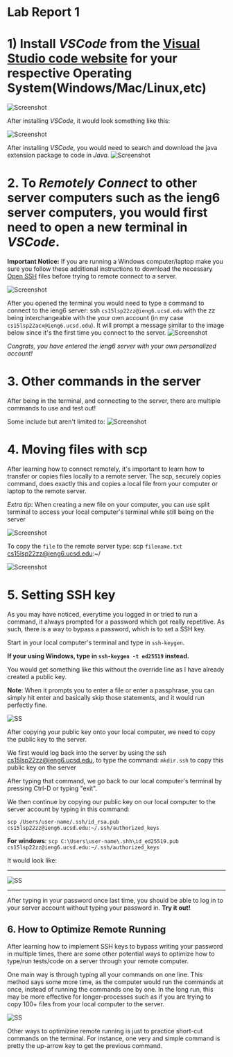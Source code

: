 # Lab Report 1 #


# 1) Install *VSCode* from the [Visual Studio code website](https://code.visualstudio.com/) for your respective Operating System(Windows/Mac/Linux,etc) #

![Screenshot](/screenshots/vscodeinstallation.png)


After installing *VSCode*, it would look something like this: 


![Screenshot](/screenshots/vscodegettingstarted.png)

After installing *VSCode*, you would need to search and download the java extension package to code in *Java*. 
![Screenshot](/screenshots/vscodejavaextensions.png)

# 2. To *Remotely Connect* to other server computers such as the ieng6 server computers, you would first need to open a new terminal in *VSCode*. #

**Important Notice:** If you are running a Windows computer/laptop make you sure you follow these additional instructions to download the necessary [Open SSH](https://docs.microsoft.com/en-us/windows-server/administration/openssh/openssh_install_firstuse) files before trying to remote connect to a server.


![Screenshot](/screenshots/vscodeopeningterminal.png)

After you opened the terminal you would need to type a command to connect to the ieng6 server: ssh `cs15lsp22zz@ieng6.ucsd.edu` with the zz being interchangeable with the your own account (in my case `cs15lsp22acx@ieng6.ucsd.edu`). 
It will prompt a message similar to the image below since it's the first time you connect to the server.
![Screenshot](/screenshots/sshfirsttimeloggingin.png)

*Congrats, you have entered the ieng6 server with your own personalized account!*

# 3. Other commands in the server #
After being in the terminal, and connecting to the server, there are multiple commands to use and test out!

Some include but aren't limited to:
![Screenshot](/screenshots/commands.png)

# 4. Moving files with scp #
After learning how to connect remotely, it's important to learn how to transfer or copies files locally to a remote server. The scp, securely copies command, does exactly this and copies a local file from your computer or laptop to the remote server. 

*Extra tip*: When creating a new file on your computer, you can use split terminal to access your local computer's terminal while still being on the server

![Screenshot](/screenshots/wow.png)

To copy the `file` to the remote server type: scp `filename.txt` cs15lsp22zz@ieng6.ucsd.edu:~/

![Screenshot](/screenshots/dam.png)

# 5. Setting SSH key
As you may have noticed, everytime you logged in or tried to run a command, it always prompted for a password which got really repetitive. As such, there is a way to bypass a password, which is to set a SSH key. 

Start in your local computer's terminal and type in `ssh-keygen`.

**If your using Windows, type in `ssh-keygen -t ed25519` instead.**

You would get something like this without the override line as I have already created a public key. 

**Note**: When it prompts you to enter a file or enter a passphrase, you can simply hit enter and basically skip those statements, and it would run perfectly fine.

![SS](/screenshots/sshkeygen.png)

After copying your public key onto your local computer, we need to copy the public key to the server.

We first would log back into the server by using the ssh cs15lsp22zz@ieng6.ucsd.edu, to type the command: `mkdir.ssh` to copy this public key on the server

After typing that command, we go back to our local computer's terminal by pressing Ctrl-D or typing "exit".

We then continue by copying our public key on our local computer to the server account by typing in this command:

`scp /Users/user-name/.ssh/id_rsa.pub cs15lsp22zz@ieng6.ucsd.edu:~/.ssh/authorized_keys`

**For windows**: `scp C:\Users\user-name\.shh\id_ed25519.pub cs15lsp22zz@ieng6.ucsd.edu:~/.ssh/authorized_keys`

It would look like:

---

![SS](/screenshots/tooktoolong.png)

---

After typing in your password once last time, you should be able to log in to your server account without typing your password in. **Try it out!**

## 6. How to Optimize Remote Running ##
After learning how to implement SSH keys to bypass writing your password in multiple times, there are some other potential ways to optimize how to type/run tests/code on a server through your remote computer.

 One main way is through typing all your commands on one line. This method says some more time, as the computer would run the commands at once, instead of running the commands one by one. In the long run, this may be more effective for longer-processes such as if you are trying to copy 100+ files from your local computer to the server. 

 ![SS](/screenshots/a.png)

 Other ways to optimizine remote running is just to practice short-cut commands on the terminal. For instance, one very and simple command is pretty the up-arrow key to get the previous command.